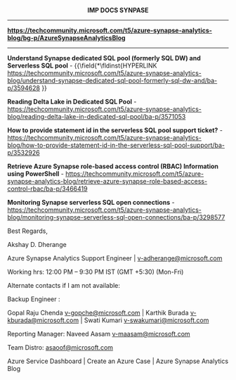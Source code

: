 <p align="center",><b>
IMP DOCS SYNPASE
</b></p>

---

**https://techcommunity.microsoft.com/t5/azure-synapse-analytics-blog/bg-p/AzureSynapseAnalyticsBlog**

---

**Understand Synapse dedicated SQL pool (formerly SQL DW) and Serverless SQL pool** - {{\field{\*\fldinst{HYPERLINK https://techcommunity.microsoft.com/t5/azure-synapse-analytics-blog/understand-synapse-dedicated-sql-pool-formerly-sql-dw-and/ba-p/3594628 }}

**Reading Delta Lake in Dedicated SQL Pool** - https://techcommunity.microsoft.com/t5/azure-synapse-analytics-blog/reading-delta-lake-in-dedicated-sql-pool/ba-p/3571053

**How to provide statement id in the serverless SQL pool support ticket?** - https://techcommunity.microsoft.com/t5/azure-synapse-analytics-blog/how-to-provide-statement-id-in-the-serverless-sql-pool-support/ba-p/3532926

**Retrieve Azure Synapse role-based access control (RBAC) Information using PowerShell** - https://techcommunity.microsoft.com/t5/azure-synapse-analytics-blog/retrieve-azure-synapse-role-based-access-control-rbac/ba-p/3466419

**Monitoring Synapse serverless SQL open connections** - https://techcommunity.microsoft.com/t5/azure-synapse-analytics-blog/monitoring-synapse-serverless-sql-open-connections/ba-p/3298577

Best Regards,

Akshay D. Dherange

Azure Synapse Analytics Support Engineer | v-adherange@microsoft.com

Working hrs: 12:00 PM –  9:30 PM IST (GMT +5:30) (Mon-Fri)

Alternate contacts if I am not available:

Backup Engineer : 

Gopal Raju Chenda  v-gopche@microsoft.com  | Karthik Burada v-kburada@microsoft.com  | Swati Kumari  v-swakumari@microsoft.com

Reporting Manager: Naveed Aasam v-maasam@microsoft.com

Team Distro:  asaoof@microsoft.com

Azure Service Dashboard | Create an Azure Case | Azure Synapse Analytics Blog
